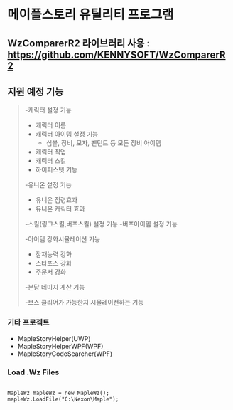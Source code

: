 메이플스토리 유틸리티 프로그램
=============
WzComparerR2 라이브러리 사용 : https://github.com/KENNYSOFT/WzComparerR2
----------------------------


지원 예정 기능
--------------
>
>-캐릭터 설정 기능
>   - 캐릭터 이름
>   - 캐릭터 아이템 설정 기능
>       - 심볼, 장비, 모자, 펜던트 등 모든 장비 아이템
>   - 캐릭터 직업
>   - 캐릭터 스킬
>   - 하이퍼스탯 기능
>   
>-유니온 설정 기능
>   - 유니온 점령효과
>   - 유니온 캐릭터 효과
>   
>-스킬(링크스킬,버프스킬) 설정 기능
>   -버프아이템 설정 기능
>
>-아이템 강화시뮬레이션 기능
>   - 잠재능력 강화
>   - 스타포스 강화
>   - 주문서 강화
>
>-분당 데미지 계산 기능
>
>-보스 클리어가 가능한지 시뮬레이션하는 기능



### 기타 프로젝트
* MapleStoryHelper(UWP)
* MapleStoryHelperWPF(WPF)
* MapleStoryCodeSearcher(WPF)

### Load .Wz Files
<pre>
<code>
MapleWz mapleWz = new MapleWz();
mapleWz.LoadFile("C:\Nexon\Maple");
</code>
</pre>
